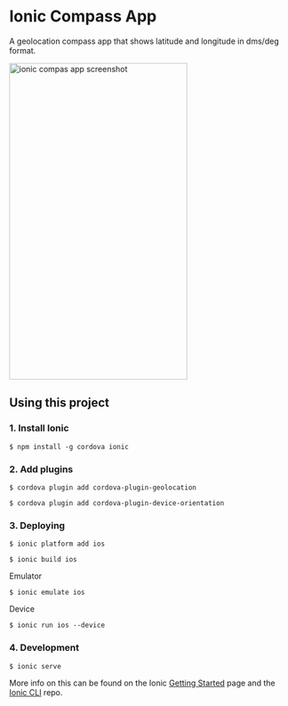 Ionic Compass App
=====================

A geolocation compass app that shows latitude and longitude in dms/deg format.

<img src="https://dl.dropboxusercontent.com/u/3841253/compas-screenshot.png" width="320" height="568" alt="ionic compas app screenshot" />

## Using this project

### 1. Install Ionic
```
$ npm install -g cordova ionic
```

### 2. Add plugins
```
$ cordova plugin add cordova-plugin-geolocation
```

```
$ cordova plugin add cordova-plugin-device-orientation
```

### 3. Deploying
```
$ ionic platform add ios
```

```
$ ionic build ios
```

Emulator

```
$ ionic emulate ios
```

Device

```
$ ionic run ios --device
```

### 4. Development
 ```
 $ ionic serve
 ```

More info on this can be found on the Ionic [Getting Started](http://ionicframework.com/getting-started) page and the [Ionic CLI](https://github.com/driftyco/ionic-cli) repo.